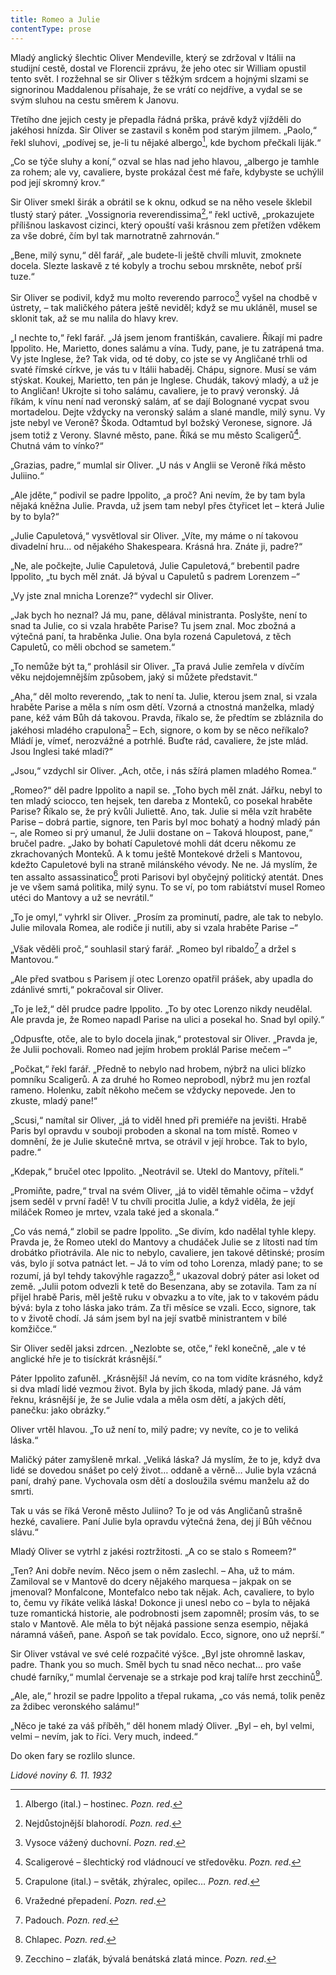 ```yaml
---
title: Romeo a Julie
contentType: prose
---
```


<section>

Mladý anglický šlechtic Oliver Mendeville, který se zdržoval v Itálii na studijní cestě, dostal ve Florencii zprávu, že jeho otec sir William opustil tento svět. I rozžehnal se sir Oliver s těžkým srdcem a hojnými slzami se signorinou Maddalenou přísahaje, že se vrátí co nejdříve, a vydal se se svým sluhou na cestu směrem k Janovu.

Třetího dne jejich cesty je přepadla řádná prška, právě když vjížděli do jakéhosi hnízda. Sir Oliver se zastavil s koněm pod starým jilmem. „Paolo,“ řekl sluhovi, „podívej se, je-li tu nějaké albergo[^22], kde bychom přečkali liják.“

„Co se týče sluhy a koní,“ ozval se hlas nad jeho hlavou, „albergo je tamhle za rohem; ale vy, cavaliere, byste prokázal čest mé faře, kdybyste se uchýlil pod její skromný krov.“

Sir Oliver smekl širák a obrátil se k oknu, odkud se na něho vesele šklebil tlustý starý páter. „Vossignoria reverendissima[^23],“ řekl uctivě, „prokazujete přílišnou laskavost cizinci, který opouští vaši krásnou zem přetížen vděkem za vše dobré, čím byl tak marnotratně zahrnován.“

„Bene, milý synu,“ děl farář, „ale budete-li ještě chvíli mluvit, zmoknete docela. Slezte laskavě z té kobyly a trochu sebou mrskněte, neboť prší tuze.“

Sir Oliver se podivil, když mu molto reverendo parroco[^24] vyšel na chodbě v ústrety, – tak maličkého pátera ještě neviděl; když se mu ukláněl, musel se sklonit tak, až se mu nalila do hlavy krev.

„I nechte to,“ řekl farář. „Já jsem jenom františkán, cavaliere. Říkají mi padre Ippolito. He, Marietto, dones salámu a vína. Tudy, pane, je tu zatrápená tma. Vy jste Inglese, že? Tak vida, od té doby, co jste se vy Angličané trhli od svaté římské církve, je vás tu v Itálii habaděj. Chápu, signore. Musí se vám stýskat. Koukej, Marietto, ten pán je Inglese. Chudák, takový mladý, a už je to Angličan! Ukrojte si toho salámu, cavaliere, je to pravý veronský. Já říkám, k vínu není nad veronský salám, ať se dají Bolognané vycpat svou mortadelou. Dejte vždycky na veronský salám a slané mandle, milý synu. Vy jste nebyl ve Veroně? Škoda. Odtamtud byl božský Veronese, signore. Já jsem totiž z Verony. Slavné město, pane. Říká se mu město Scaligerů[^25]. Chutná vám to vínko?“

„Grazias, padre,“ mumlal sir Oliver. „U nás v Anglii se Veroně říká město Juliino.“

„Ale jděte,“ podivil se padre Ippolito, „a proč? Ani nevím, že by tam byla nějaká kněžna Julie. Pravda, už jsem tam nebyl přes čtyřicet let – která Julie by to byla?“

„Julie Capuletová,“ vysvětloval sir Oliver. „Víte, my máme o ní takovou divadelní hru… od nějakého Shakespeara. Krásná hra. Znáte ji, padre?“

„Ne, ale počkejte, Julie Capuletová, Julie Capuletová,“ brebentil padre Ippolito, „tu bych měl znát. Já býval u Capuletů s padrem Lorenzem –“

„Vy jste znal mnicha Lorenze?“ vydechl sir Oliver.

„Jak bych ho neznal? Já mu, pane, dělával ministranta. Poslyšte, není to snad ta Julie, co si vzala hraběte Parise? Tu jsem znal. Moc zbožná a výtečná paní, ta hraběnka Julie. Ona byla rozená Capuletová, z těch Capuletů, co měli obchod se sametem.“

„To nemůže být ta,“ prohlásil sir Oliver. „Ta pravá Julie zemřela v dívčím věku nejdojemnějším způsobem, jaký si můžete představit.“

„Aha,“ děl molto reverendo, „tak to není ta. Julie, kterou jsem znal, si vzala hraběte Parise a měla s ním osm dětí. Vzorná a ctnostná manželka, mladý pane, kéž vám Bůh dá takovou. Pravda, říkalo se, že předtím se zbláznila do jakéhosi mladého crapulona[^26] – Ech, signore, o kom by se něco neříkalo? Mládí je, vímeť, nerozvážné a potrhlé. Buďte rád, cavaliere, že jste mlád. Jsou Inglesi také mladí?“

„Jsou,“ vzdychl sir Oliver. „Ach, otče, i nás sžírá plamen mladého Romea.“

„Romeo?“ děl padre Ippolito a napil se. „Toho bych měl znát. Jářku, nebyl to ten mladý sciocco, ten hejsek, ten dareba z Monteků, co posekal hraběte Parise? Říkalo se, že prý kvůli Juliettě. Ano, tak. Julie si měla vzít hraběte Parise – dobrá partie, signore, ten Paris byl moc bohatý a hodný mladý pán –, ale Romeo si prý umanul, že Julii dostane on – Taková hloupost, pane,“ bručel padre. „Jako by bohatí Capuletové mohli dát dceru někomu ze zkrachovaných Monteků. A k tomu ještě Montekové drželi s Mantovou, kdežto Capuletové byli na straně milánského vévody. Ne ne. Já myslím, že ten assalto assassinatico[^27] proti Parisovi byl obyčejný politický atentát. Dnes je ve všem samá politika, milý synu. To se ví, po tom rabiátství musel Romeo utéci do Mantovy a už se nevrátil.“

„To je omyl,“ vyhrkl sir Oliver. „Prosím za prominutí, padre, ale tak to nebylo. Julie milovala Romea, ale rodiče ji nutili, aby si vzala hraběte Parise –“

„Však věděli proč,“ souhlasil starý farář. „Romeo byl ribaldo[^28] a držel s Mantovou.“

„Ale před svatbou s Parisem jí otec Lorenzo opatřil prášek, aby upadla do zdánlivé smrti,“ pokračoval sir Oliver.

„To je lež,“ děl prudce padre Ippolito. „To by otec Lorenzo nikdy neudělal. Ale pravda je, že Romeo napadl Parise na ulici a posekal ho. Snad byl opilý.“

„Odpusťte, otče, ale to bylo docela jinak,“ protestoval sir Oliver. „Pravda je, že Julii pochovali. Romeo nad jejím hrobem proklál Parise mečem –“

„Počkat,“ řekl farář. „Předně to nebylo nad hrobem, nýbrž na ulici blízko pomníku Scaligerů. A za druhé ho Romeo neprobodl, nýbrž mu jen rozťal rameno. Holenku, zabít někoho mečem se vždycky nepovede. Jen to zkuste, mladý pane!“

„Scusi,“ namítal sir Oliver, „já to viděl hned při premiéře na jevišti. Hrabě Paris byl opravdu v souboji proboden a skonal na tom místě. Romeo v domnění, že je Julie skutečně mrtva, se otrávil v její hrobce. Tak to bylo, padre.“

„Kdepak,“ bručel otec Ippolito. „Neotrávil se. Utekl do Mantovy, příteli.“

„Promiňte, padre,“ trval na svém Oliver, „já to viděl těmahle očima – vždyť jsem seděl v první řadě! V tu chvíli procitla Julie, a když viděla, že její miláček Romeo je mrtev, vzala také jed a skonala.“

„Co vás nemá,“ zlobil se padre Ippolito. „Se divím, kdo nadělal tyhle klepy. Pravda je, že Romeo utekl do Mantovy a chudáček Julie se z lítosti nad tím drobátko přiotrávila. Ale nic to nebylo, cavaliere, jen takové dětinské; prosím vás, bylo jí sotva patnáct let. – Já to vím od toho Lorenza, mladý pane; to se rozumí, já byl tehdy takovýhle ragazzo[^29],“ ukazoval dobrý páter asi loket od země. „Julii potom odvezli k tetě do Besenzana, aby se zotavila. Tam za ní přijel hrabě Paris, měl ještě ruku v obvazku a to víte, jak to v takovém pádu bývá: byla z toho láska jako trám. Za tři měsíce se vzali. Ecco, signore, tak to v životě chodí. Já sám jsem byl na její svatbě ministrantem v bílé komžičce.“

Sir Oliver seděl jaksi zdrcen. „Nezlobte se, otče,“ řekl konečně, „ale v té anglické hře je to tisíckrát krásnější.“

Páter Ippolito zafuněl. „Krásnější! Já nevím, co na tom vidíte krásného, když si dva mladí lidé vezmou život. Byla by jich škoda, mladý pane. Já vám řeknu, krásnější je, že se Julie vdala a měla osm dětí, a jakých dětí, panečku: jako obrázky.“

Oliver vrtěl hlavou. „To už není to, milý padre; vy nevíte, co je to veliká láska.“

Maličký páter zamyšleně mrkal. „Veliká láska? Já myslím, že to je, když dva lidé se dovedou snášet po celý život… oddaně a věrně… Julie byla vzácná paní, drahý pane. Vychovala osm dětí a dosloužila svému manželu až do smrti.

Tak u vás se říká Veroně město Juliino? To je od vás Angličanů strašně hezké, cavaliere. Paní Julie byla opravdu výtečná žena, dej jí Bůh věčnou slávu.“

Mladý Oliver se vytrhl z jakési roztržitosti. „A co se stalo s Romeem?“

„Ten? Ani dobře nevím. Něco jsem o něm zaslechl. – Aha, už to mám. Zamiloval se v Mantově do dcery nějakého marquesa – jakpak on se jmenoval? Monfalcone, Montefalco nebo tak nějak. Ach, cavaliere, to bylo to, čemu vy říkáte veliká láska! Dokonce ji unesl nebo co – byla to nějaká tuze romantická historie, ale podrobnosti jsem zapomněl; prosím vás, to se stalo v Mantově. Ale měla to být nějaká passione senza esempio, nějaká náramná vášeň, pane. Aspoň se tak povídalo. Ecco, signore, ono už neprší.“

Sir Oliver vstával ve své celé rozpačité výšce. „Byl jste ohromně laskav, padre. Thank you so much. Směl bych tu snad něco nechat… pro vaše chudé farníky,“ mumlal červenaje se a strkaje pod kraj talíře hrst zecchinů[^30].

„Ale, ale,“ hrozil se padre Ippolito a třepal rukama, „co vás nemá, tolik peněz za ždibec veronského salámu!“

„Něco je také za váš příběh,“ děl honem mladý Oliver. „Byl – eh, byl velmi, velmi – nevím, jak to říci. Very much, indeed.“

Do oken fary se rozlilo slunce.

_Lidové noviny 6. 11. 1932_

</section>

[^1]: Votant (lat.) – přísedící u soudu. _Pozn. red_.

[^2]: Chlamyda (řec.) – plášť ve starém Řecku nošený přes levé rameno a sepnutý kovovou sponou. _Pozn. red_.

[^3]: Agora (řec.) – shromaždiště lidu. _Pozn. red_.

[^4]: Jednoroční beránci z jarního vrhu. _Pozn. red_.

[^5]: Megara – jedno z nejmocnějších starořeckých měst. _Pozn. red_.

[^6]: Boiótia – oblast středního Řecka. _Pozn. red_.

[^7]: Andres Boiótikoi – mužové boiótští. _Pozn. red_.

[^8]: Búlé (řec.) – poradní sbor se správní a soudní pravomocí. _Pozn. red_.

[^9]: Senonové – galský kmen, žijící mezi Loirou a Seinou. _Pozn. red_.

[^10]: Nunvář – zvěrokleštič. _Pozn. red_.

[^11]: Rabboni (aram.) – učiteli, mistře. _Pozn. red_.

[^12]: Synedrium/synedrion (řec.) – nejvyšší orgán moci v Judeji. _Pozn. red_.

[^13]: Hakeldama (aram.) – pohřebiště u Jeruzaléma pro cizozemce. _Pozn. red_.

[^14]: Virtus (lat.) – mužná cnost, ušlechtilost, síla, statečnost. _Pozn. red_.

[^15]: Augur (lat.) – ptakopravec, věštec předpovídající z letu ptáků. _Pozn. red_.

[^16]: O maličkosti se soudce nezajímá (velký duch nedbá malicherností). _Pozn. red_.

[^17]: Arián – člověk popírající Kristovo božství (přinesl ji Arius, alexandrijský, křesťanský kazatel). _Pozn. red_.

[^18]: Podestà vicegerente (ital.) – zástupce podesty (městského správního a soudního úředníka). _Pozn. red_.

[^19]: Karbunkul – tmavočervený drahokam (rubín, granát…). _Pozn. red_.

[^20]: Leporello – sluha, postava z Mozartovy opery Don Giovanni. _Pozn. red_.

[^21]: Exces in venere (lat.) – nestřídmost, výstřednost v pohlavním životě. _Pozn. red_.

[^22]: Albergo (ital.) – hostinec. _Pozn. red_.

[^23]: Nejdůstojnější blahorodí. _Pozn. red_.

[^24]: Vysoce vážený duchovní. _Pozn. red_.

[^25]: Scaligerové – šlechtický rod vládnoucí ve středověku. _Pozn. red_.

[^26]: Crapulone (ital.) – světák, zhýralec, opilec… _Pozn. red_.

[^27]: Vražedné přepadení. _Pozn. red_.

[^28]: Padouch. _Pozn. red_.

[^29]: Chlapec. _Pozn. red_.

[^30]: Zecchino – zlaťák, bývalá benátská zlatá mince. _Pozn. red_.

[^31]: Dělat honéry (z franc. honeur) – projevovat úctu, čest. _Pozn. red._

[^32]: Ať slouží. _Pozn. red._

[^33]: Kletba, nadávka (dosl. prase, vepř). _Pozn. red._

[^34]: Zatracený chlapík, darebák, lump. _Pozn. red._

[^35]: Hrome! _Pozn. red._

[^36]: Jak jste veliký! _Pozn. red._
